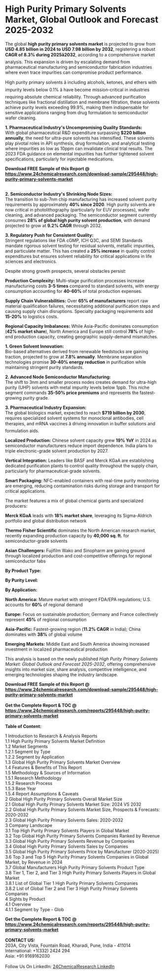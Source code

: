 <h1>High Purity Primary Solvents Market, Global Outlook and Forecast 2025-2032</h1><p>The global <strong>high purity primary solvents market</strong> is projected to grow from <strong>USD 4.85 billion in 2024 to USD 7.98 billion by 2032</strong>, registering a robust <strong>CAGR of 8.3% during 2025â2032</strong>, according to a comprehensive market analysis. This expansion is driven by escalating demand from pharmaceutical manufacturing and semiconductor fabrication industries where even trace impurities can compromise product performance.</p><p>High purity primary solvents â including alcohols, ketones, and ethers with impurity levels below 0.1% â have become mission-critical in industries requiring absolute chemical reliability. Through advanced purification techniques like fractional distillation and membrane filtration, these solvents achieve purity levels exceeding 99.9%, making them indispensable for sensitive applications ranging from drug formulation to semiconductor wafer cleaning.</p><p><strong>1. Pharmaceutical Industry's Uncompromising Quality Standards:</strong><br>
With global pharmaceutical R&amp;D expenditure surpassing <strong>$220 billion annually</strong>, the need for ultra-pure solvents has intensified. These solvents play pivotal roles in API synthesis, drug formulation, and analytical testing where impurities as low as 10ppm can invalidate clinical trial results. The 2023 FDA guidance on elemental impurities has further tightened solvent specifications, particularly for injectable medications.</p><div><b>Download FREE Sample of this Report @ 
            <a href="https://www.24chemicalresearch.com/download-sample/295448/high-purity-primary-solvents-market">
            https://www.24chemicalresearch.com/download-sample/295448/high-purity-primary-solvents-market</a></b></div><br><p><strong>2. Semiconductor Industry's Shrinking Node Sizes:</strong><br>
The transition to sub-7nm chip manufacturing has increased solvent purity requirements by approximately <strong>40% since 2020</strong>. High purity solvents are now critical in photolithography (particularly for EUV processes), wafer cleaning, and advanced packaging. The semiconductor segment currently consumes <strong>28% of global high purity solvent production</strong>, with demand projected to grow at <strong>9.2% CAGR</strong> through 2032.</p><p><strong>3. Regulatory Push for Consistent Quality:</strong><br>
Stringent regulations like FDA cGMP, ICH Q3C, and SEMI Standards mandate rigorous solvent testing for residual solvents, metallic impurities, and particulate matter. This has created a <strong>25% increase</strong> in quality control expenditures but ensures solvent reliability for critical applications in life sciences and electronics.</p><p>Despite strong growth prospects, several obstacles persist:</p><p><strong>Production Complexity:</strong> Multi-stage purification processes increase manufacturing costs <strong>3-5 times</strong> compared to standard solvents, with energy consumption accounting for <strong>40-60%</strong> of total production expenses.</p><p><strong>Supply Chain Vulnerabilities:</strong> Over <strong>65% of manufacturers</strong> report raw material qualification failures, necessitating additional purification steps and causing supply chain disruptions. Specialty packaging requirements add <strong>15-20%</strong> to logistics costs.</p><p><strong>Regional Capacity Imbalances:</strong> While Asia-Pacific dominates consumption (<strong>42% market share</strong>), North America and Europe still control <strong>78%</strong> of high-end production capacity, creating geographic supply-demand mismatches.</p><p><strong>1. Green Solvent Innovation:</strong><br>
Bio-based alternatives derived from renewable feedstocks are gaining traction, projected to grow at <strong>7.8% annually</strong>. Membrane separation technologies promise <strong>30-40% energy reduction</strong> in purification while maintaining stringent purity standards.</p><p><strong>2. Advanced Node Semiconductor Manufacturing:</strong><br>
The shift to 3nm and smaller process nodes creates demand for ultra-high purity (UHP) solvents with metal impurity levels below 1ppb. This niche segment commands <strong>35-50% price premiums</strong> and represents the fastest-growing purity grade.</p><p><strong>3. Pharmaceutical Industry Expansion:</strong><br>
The global biologics market, expected to reach <strong>$719 billion by 2030</strong>, requires specialized solvent systems for monoclonal antibodies, cell therapies, and mRNA vaccines â driving innovation in buffer solutions and formulation aids.</p><p><strong>Localized Production:</strong> Chinese solvent capacity grew <strong>19% YoY</strong> in 2024 as semiconductor manufacturers reduce import dependence. India plans to triple electronic-grade solvent production by 2027.</p><p><strong>Vertical Integration:</strong> Leaders like BASF and Merck KGaA are establishing dedicated purification plants to control quality throughout the supply chain, particularly for pharmaceutical-grade solvents.</p><p><strong>Smart Packaging:</strong> NFC-enabled containers with real-time purity monitoring are emerging, reducing contamination risks during storage and transport for critical applications.</p><p>The market features a mix of global chemical giants and specialized producers:</p><p><strong>Merck KGaA</strong> leads with <strong>18% market share</strong>, leveraging its Sigma-Aldrich portfolio and global distribution network</p><p><strong>Thermo Fisher Scientific</strong> dominates the North American research market, recently expanding production capacity by <strong>40,000 sq. ft.</strong> for semiconductor-grade solvents</p><p><strong>Asian Challengers:</strong> Fujifilm Wako and Sinopharm are gaining ground through localized production and cost-competitive offerings for regional semiconductor fabs</p><p><strong>By Product Type:</strong></p><p><strong>By Purity Level:</strong></p><p><strong>By Application:</strong></p><p><strong>North America:</strong> Mature market with stringent FDA/EPA regulations; U.S. accounts for <strong>60%</strong> of regional demand</p><p><strong>Europe:</strong> Focus on sustainable production; Germany and France collectively represent <strong>45%</strong> of regional consumption</p><p><strong>Asia-Pacific:</strong> Fastest-growing region (<strong>11.2% CAGR</strong> in India); China dominates with <strong>38%</strong> of global volume</p><p><strong>Emerging Markets:</strong> Middle East and South America showing increased investment in localized pharmaceutical production</p><p>This analysis is based on the newly published <em>High Purity Primary Solvents Market: Global Outlook and Forecast 2025-2032</em>, offering comprehensive insights into market size, share analysis, competitive intelligence, and emerging technologies shaping the industry landscape.</p><div><b>Download FREE Sample of this Report @ 
            <a href="https://www.24chemicalresearch.com/download-sample/295448/high-purity-primary-solvents-market">
            https://www.24chemicalresearch.com/download-sample/295448/high-purity-primary-solvents-market</a></b></div><br><div><b>Get the Complete Report & TOC @ 
            <a href="https://www.24chemicalresearch.com/reports/295448/high-purity-primary-solvents-market">
            https://www.24chemicalresearch.com/reports/295448/high-purity-primary-solvents-market</a></b></div><br>
            <b>Table of Content:</b><p>1 Introduction to Research & Analysis Reports<br />
 1.1 High Purity Primary Solvents Market Definition<br />
 1.2 Market Segments<br />
 1.2.1 Segment by Type<br />
 1.2.2 Segment by Application<br />
 1.3 Global High Purity Primary Solvents Market Overview<br />
 1.4 Features & Benefits of This Report<br />
 1.5 Methodology & Sources of Information<br />
 1.5.1 Research Methodology<br />
 1.5.2 Research Process<br />
 1.5.3 Base Year<br />
 1.5.4 Report Assumptions & Caveats<br />
2 Global High Purity Primary Solvents Overall Market Size<br />
 2.1 Global High Purity Primary Solvents Market Size: 2024 VS 2032<br />
 2.2 Global High Purity Primary Solvents Market Size, Prospects & Forecasts: 2020-2032<br />
 2.3 Global High Purity Primary Solvents Sales: 2020-2032<br />
3 Company Landscape<br />
 3.1 Top High Purity Primary Solvents Players in Global Market<br />
 3.2 Top Global High Purity Primary Solvents Companies Ranked by Revenue<br />
 3.3 Global High Purity Primary Solvents Revenue by Companies<br />
 3.4 Global High Purity Primary Solvents Sales by Companies<br />
 3.5 Global High Purity Primary Solvents Price by Manufacturer (2020-2025)<br />
 3.6 Top 3 and Top 5 High Purity Primary Solvents Companies in Global Market, by Revenue in 2024<br />
 3.7 Global Manufacturers High Purity Primary Solvents Product Type<br />
 3.8 Tier 1, Tier 2, and Tier 3 High Purity Primary Solvents Players in Global Market<br />
 3.8.1 List of Global Tier 1 High Purity Primary Solvents Companies<br />
 3.8.2 List of Global Tier 2 and Tier 3 High Purity Primary Solvents Companies<br />
4 Sights by Product<br />
 4.1 Overview<br />
 4.1.1 Segment by Type - Glob</p><div><b>Get the Complete Report & TOC @ 
            <a href="https://www.24chemicalresearch.com/reports/295448/high-purity-primary-solvents-market">
            https://www.24chemicalresearch.com/reports/295448/high-purity-primary-solvents-market</a></b></div><br><b>CONTACT US:</b><br>
            203A, City Vista, Fountain Road, Kharadi, Pune, India - 411014<br>
            International: +1(332) 2424 294<br>
            Asia: +91 9169162030 <br><br>
            Follow Us On LinkedIn: <a href="https://www.linkedin.com/company/24chemicalresearch/">24ChemicalResearch LinkedIn</a>